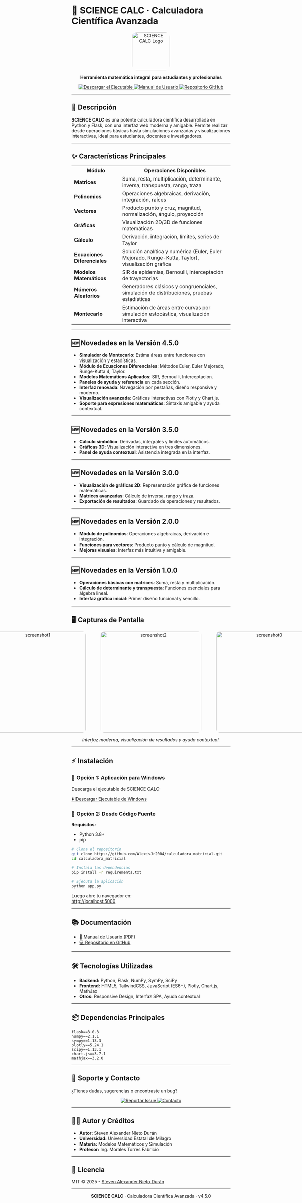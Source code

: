 # 🚀 SCIENCE CALC · Calculadora Científica Avanzada

<p align="center">
  <img src="https://cdn3d.iconscout.com/3d/premium/thumb/calculadora-4168193-3457124.png?f=webp" width="120" alt="SCIENCE CALC Logo" style="border-radius: 15px;">
</p>
<p align="center">
  <b>Herramienta matemática integral para estudiantes y profesionales</b>
</p>

<p align="center">
  <a href="https://drive.google.com/drive/folders/19wBxe_--0iD4wVQFVGS0qkgQbykX_vxg?usp=sharing" target="_blank">
    <img src="https://img.shields.io/badge/⬇️_Descargar_Ejecutable-0078D6?style=for-the-badge&logo=windows&logoColor=white" alt="Descargar el Ejecutable">
  </a>
  <a href="https://drive.google.com/file/d/13tIII-ua3vpUJEQYyQjrXCW48Gb55ljN/view" target="_blank">
    <img src="https://img.shields.io/badge/📘_Manual_de_Usuario-FF6D01?style=for-the-badge&logo=bookstack&logoColor=white" alt="Manual de Usuario">
  </a>
  <a href="https://github.com/AlexisJr2004/calculadora_matricial" target="_blank">
    <img src="https://img.shields.io/badge/💻_Repositorio_GitHub-181717?style=for-the-badge&logo=github&logoColor=white" alt="Repositorio GitHub">
  </a>
</p>

---

## 📖 Descripción

**SCIENCE CALC** es una potente calculadora científica desarrollada en Python y Flask, con una interfaz web moderna y amigable. Permite realizar desde operaciones básicas hasta simulaciones avanzadas y visualizaciones interactivas, ideal para estudiantes, docentes e investigadores.

---

## ✨ Características Principales

<table>
  <tr>
    <th>Módulo</th>
    <th>Operaciones Disponibles</th>
  </tr>
  <tr>
    <td><b>Matrices</b></td>
    <td>Suma, resta, multiplicación, determinante, inversa, transpuesta, rango, traza</td>
  </tr>
  <tr>
    <td><b>Polinomios</b></td>
    <td>Operaciones algebraicas, derivación, integración, raíces</td>
  </tr>
  <tr>
    <td><b>Vectores</b></td>
    <td>Producto punto y cruz, magnitud, normalización, ángulo, proyección</td>
  </tr>
  <tr>
    <td><b>Gráficas</b></td>
    <td>Visualización 2D/3D de funciones matemáticas</td>
  </tr>
  <tr>
    <td><b>Cálculo</b></td>
    <td>Derivación, integración, límites, series de Taylor</td>
  </tr>
  <tr>
    <td><b>Ecuaciones Diferenciales</b></td>
    <td>Solución analítica y numérica (Euler, Euler Mejorado, Runge-Kutta, Taylor), visualización gráfica</td>
  </tr>
  <tr>
    <td><b>Modelos Matemáticos</b></td>
    <td>SIR de epidemias, Bernoulli, Interceptación de trayectorias</td>
  </tr>
  <tr>
    <td><b>Números Aleatorios</b></td>
    <td>Generadores clásicos y congruenciales, simulación de distribuciones, pruebas estadísticas</td>
  </tr>
  <tr>
    <td><b>Montecarlo</b></td>
    <td>Estimación de áreas entre curvas por simulación estocástica, visualización interactiva</td>
  </tr>
</table>

---

## 🆕 Novedades en la Versión 4.5.0

- **Simulador de Montecarlo**: Estima áreas entre funciones con visualización y estadísticas.
- **Módulo de Ecuaciones Diferenciales**: Métodos Euler, Euler Mejorado, Runge-Kutta 4, Taylor.
- **Modelos Matemáticos Aplicados**: SIR, Bernoulli, Interceptación.
- **Paneles de ayuda y referencia** en cada sección.
- **Interfaz renovada**: Navegación por pestañas, diseño responsive y moderno.
- **Visualización avanzada**: Gráficas interactivas con Plotly y Chart.js.
- **Soporte para expresiones matemáticas**: Sintaxis amigable y ayuda contextual.

---

## 🆕 Novedades en la Versión 3.5.0

- **Cálculo simbólico**: Derivadas, integrales y límites automáticos.
- **Gráficas 3D**: Visualización interactiva en tres dimensiones.
- **Panel de ayuda contextual**: Asistencia integrada en la interfaz.

---

## 🆕 Novedades en la Versión 3.0.0

- **Visualización de gráficas 2D**: Representación gráfica de funciones matemáticas.
- **Matrices avanzadas**: Cálculo de inversa, rango y traza.
- **Exportación de resultados**: Guardado de operaciones y resultados.

---

## 🆕 Novedades en la Versión 2.0.0

- **Módulo de polinomios**: Operaciones algebraicas, derivación e integración.
- **Funciones para vectores**: Producto punto y cálculo de magnitud.
- **Mejoras visuales**: Interfaz más intuitiva y amigable.

---

## 🆕 Novedades en la Versión 1.0.0

- **Operaciones básicas con matrices**: Suma, resta y multiplicación.
- **Cálculo de determinante y transpuesta**: Funciones esenciales para álgebra lineal.
- **Interfaz gráfica inicial**: Primer diseño funcional y sencillo.

---

## 🖥️ Capturas de Pantalla

<p align="center" style="display: flex; gap: 24px; justify-content: center;">
  <a href="https://ibb.co/C35TWJGs" style="margin: 0 12px;">
    <img src="https://i.ibb.co/XrZvVyRk/image1.png" width="320" alt="screenshot1" style="border-radius: 10px;">
  </a>
  <a href="https://ibb.co/dJr1y5nh" style="margin: 0 12px;">
    <img src="https://i.ibb.co/YT3YGLvr/image2.png" width="320" alt="screenshot2" style="border-radius: 10px;">
  </a>
  <a href="https://ibb.co/8DKSQmg4" style="margin: 0 12px;">
    <img src="https://i.ibb.co/wN0x2dhr/Captura-de-pantalla-2025-05-18-220439.png" width="320" alt="screenshot0" style="border-radius: 10px;">
  </a>
</p>
<p align="center">
  <i>Interfaz moderna, visualización de resultados y ayuda contextual.</i>
</p>

---

## ⚡ Instalación

### 🔹 Opción 1: Aplicación para Windows

Descarga el ejecutable de SCIENCE CALC:

[⬇️ Descargar Ejecutable de Windows](https://drive.google.com/drive/folders/19wBxe_--0iD4wVQFVGS0qkgQbykX_vxg?usp=sharing)

### 🔹 Opción 2: Desde Código Fuente

**Requisitos:**  
- Python 3.8+
- pip

```bash
# Clona el repositorio
git clone https://github.com/AlexisJr2004/calculadora_matricial.git
cd calculadora_matricial

# Instala las dependencias
pip install -r requirements.txt

# Ejecuta la aplicación
python app.py
```

Luego abre tu navegador en:  
[http://localhost:5000](http://localhost:5000)

---

## 📚 Documentación

- [📘 Manual de Usuario (PDF)](https://drive.google.com/file/d/13tIII-ua3vpUJEQYyQjrXCW48Gb55ljN/view)
- [💻 Repositorio en GitHub](https://github.com/AlexisJr2004/calculadora_matricial)

---

## 🛠️ Tecnologías Utilizadas

- **Backend:** Python, Flask, NumPy, SymPy, SciPy
- **Frontend:** HTML5, TailwindCSS, JavaScript (ES6+), Plotly, Chart.js, MathJax
- **Otros:** Responsive Design, Interfaz SPA, Ayuda contextual

---

## 📦 Dependencias Principales

```plaintext
flask==3.0.3
numpy==2.1.1
sympy==1.13.3
plotly==5.24.1
scipy==1.13.1
chart.js==3.7.1
mathjax==3.2.0
```

---

## 🤝 Soporte y Contacto

¿Tienes dudas, sugerencias o encontraste un bug?

<p align="center">
  <a href="https://github.com/AlexisJr2004/calculadora_matricial/issues" target="_blank">
    <img src="https://img.shields.io/badge/📌_Reportar_Issue-181717?style=for-the-badge&logo=github&logoColor=white" alt="Reportar Issue">
  </a>
  <a href="mailto:snietod@unemi.edu.ec">
    <img src="https://img.shields.io/badge/✉️_Contacto-D14836?style=for-the-badge&logo=gmail&logoColor=white" alt="Contacto">
  </a>
</p>

---

## 👨‍🎓 Autor y Créditos

- **Autor:** Steven Alexander Nieto Durán
- **Universidad:** Universidad Estatal de Milagro
- **Materia:** Modelos Matemáticos y Simulación
- **Profesor:** Ing. Morales Torres Fabricio

---

## 📄 Licencia

MIT © 2025 - [Steven Alexander Nieto Durán](https://github.com/AlexisJr2004)

---

<p align="center">
  <b>SCIENCE CALC</b> · Calculadora Científica Avanzada · v4.5.0
</p>

